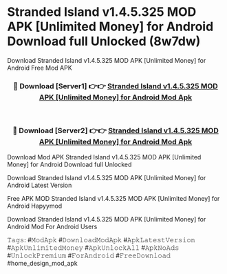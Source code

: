 # Stranded Island v1.4.5.325 MOD APK [Unlimited Money] for Android Download full Unlocked (8w7dw)
Download Stranded Island v1.4.5.325 MOD APK [Unlimited Money] for Android Free Mod APK

<div align="center">
<h3>🔴 Download [Server1] 👉👉 <a href="https://apkcomod.com?title=Stranded_Island_v1.4.5.325_MOD_APK_[Unlimited_Money]_for_Android">Stranded Island v1.4.5.325 MOD APK [Unlimited Money] for Android Mod Apk</a></h3><br>

<h3>🔴 Download [Server2] 👉👉 <a href="https://apkcomod.com?title=Stranded_Island_v1.4.5.325_MOD_APK_[Unlimited_Money]_for_Android">Stranded Island v1.4.5.325 MOD APK [Unlimited Money] for Android Mod Apk</a></h3>
</div>


Download Mod APK Stranded Island v1.4.5.325 MOD APK [Unlimited Money] for Android Download full Unlocked

Download Stranded Island v1.4.5.325 MOD APK [Unlimited Money] for Android Latest Version

Free APK MOD Stranded Island v1.4.5.325 MOD APK [Unlimited Money] for Android Hapyymod

Download Stranded Island v1.4.5.325 MOD APK [Unlimited Money] for Android Mod For Android Users

𝚃𝚊𝚐𝚜: #𝙼𝚘𝚍𝙰𝚙𝚔 #𝙳𝚘𝚠𝚗𝚕𝚘𝚊𝚍𝙼𝚘𝚍𝙰𝚙𝚔 #𝙰𝚙𝚔𝙻𝚊𝚝𝚎𝚜𝚝𝚅𝚎𝚛𝚜𝚒𝚘𝚗 #𝙰𝚙𝚔𝚄𝚗𝚕𝚒𝚖𝚒𝚝𝚎𝚍𝙼𝚘𝚗𝚎𝚢 #𝙰𝚙𝚔𝚄𝚗𝚕𝚘𝚌𝚔𝙰𝚕𝚕 #𝙰𝚙𝚔𝙽𝚘𝙰𝚍𝚜 #𝚄𝚗𝚕𝚘𝚌𝚔𝙿𝚛𝚎𝚖𝚒𝚞𝚖 #𝙵𝚘𝚛𝙰𝚗𝚍𝚛𝚘𝚒𝚍 #𝙵𝚛𝚎𝚎𝙳𝚘𝚠𝚗𝚕𝚘𝚊𝚍 #home_design_mod_apk